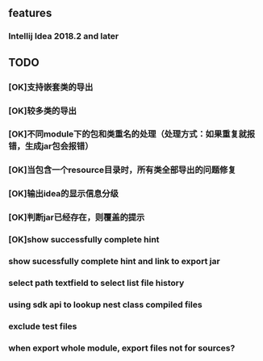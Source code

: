 ## features
### Intellij Idea 2018.2 and later
## TODO 
### [OK]支持嵌套类的导出
### [OK]较多类的导出
### [OK]不同module下的包和类重名的处理（处理方式：如果重复就报错，生成jar包会报错）
### [OK]当包含一个resource目录时，所有类全部导出的问题修复
### [OK]输出idea的显示信息分级
### [OK]判断jar已经存在，则覆盖的提示
### [OK]show successfully complete hint
### show sucessfully complete hint and link to export jar
### select path textfield to select list file history
### using sdk api to lookup nest class compiled files
### exclude test files
### when export whole module, export files not for sources? 